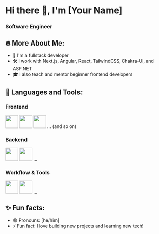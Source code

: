 # Hi there 👋, I'm [Your Name]
### Software Engineer

## 🔥 More About Me:
- 🌱 I'm a fullstack developer
- 🛠 I work with Next.js, Angular, React, TailwindCSS, Chakra-UI, and ASP.NET
- 🎓 I also teach and mentor beginner frontend developers

## 🚀 Languages and Tools:
### Frontend
<img src="https://cdn.jsdelivr.net/gh/devicons/devicon/icons/html5/html5-original.svg" width="40"/> <img src="https://cdn.jsdelivr.net/gh/devicons/devicon/icons/css3/css3-original.svg" width="40"/> <img src="https://cdn.jsdelivr.net/gh/devicons/devicon/icons/javascript/javascript-original.svg" width="40"/> ... (and so on)

### Backend
<img src="https://cdn.jsdelivr.net/gh/devicons/devicon/icons/csharp/csharp-original.svg" width="40"/> <img src="https://cdn.jsdelivr.net/gh/devicons/devicon/icons/dot-net/dot-net-original.svg" width="40"/> ...

### Workflow & Tools
<img src="https://cdn.jsdelivr.net/gh/devicons/devicon/icons/vscode/vscode-original.svg" width="40"/> <img src="https://cdn.jsdelivr.net/gh/devicons/devicon/icons/git/git-original.svg" width="40"/> ...

## ✨ Fun facts:
- 😄 Pronouns: [he/him]
- ⚡ Fun fact: I love building new projects and learning new tech!
